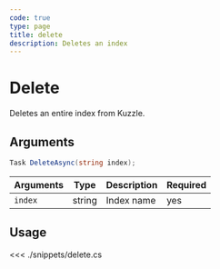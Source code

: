 ```yaml
---
code: true
type: page
title: delete
description: Deletes an index
---
```


# Delete

Deletes an entire index from Kuzzle.

## Arguments

```cs
Task DeleteAsync(string index);
```

| Arguments | Type                       | Description       | Required |
| --------- | -------------------------- | ----------------- | -------- |
| `index`   | string                     | Index name        | yes      |

## Usage

<<< ./snippets/delete.cs
